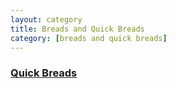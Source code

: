 ```yaml
---
layout: category
title: Breads and Quick Breads
category: [breads and quick breads]
---
```


<h3><a class="post-link" href="/categories/breads_and_quick_breads/quick_breads">Quick Breads</a></h3>
